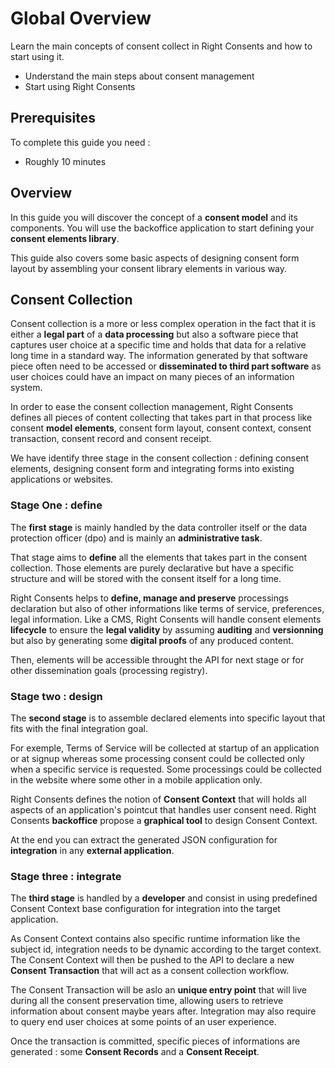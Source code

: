# Global Overview

Learn the main concepts of consent collect in Right Consents and how to start using it.

- Understand the main steps about consent management
- Start using Right Consents

## Prerequisites

To complete this guide you need :

- Roughly 10 minutes

## Overview

In this guide you will discover the concept of a **consent model** and its components. You will use the backoffice application to start defining your **consent elements library**.

<!-- ![First models with Right Consents - Overview](/img/first-models-guide-overview.jpg) -->

This guide also covers some basic aspects of designing consent form layout by assembling your consent library elements in various way.

## Consent Collection

Consent collection is a more or less complex operation in the fact that it is either a **legal part** of a **data processing** but also a software piece that captures user choice at a specific time and holds that data for a relative long time in a standard way. The information generated by that software piece often need to be accessed or **disseminated to third part software** as user choices could have an impact on many pieces of an information system.

In order to ease the consent collection management, Right Consents defines all pieces of content collecting that takes part in that process like consent **model elements**, consent form layout, consent context, consent transaction, consent record and consent receipt.

We have identify three stage in the consent collection : defining consent elements, designing consent form and integrating forms into existing applications or websites.

### Stage One : define

The **first stage** is mainly handled by the data controller itself or the data protection officer (dpo) and is mainly an **administrative task**.

That stage aims to **define** all the elements that takes part in the consent collection. Those elements are purely declarative but have a specific structure and will be stored with the consent itself for a long time.

Right Consents helps to **define, manage and preserve** processings declaration but also of other informations like terms of service, preferences, legal information. Like a CMS, Right Consents will handle consent elements **lifecycle** to ensure the **legal validity** by assuming **auditing** and **versionning** but also by generating some **digital proofs** of any produced content.

Then, elements will be accessible throught the API for next stage or for other dissemination goals (processing registry).

### Stage two : design

The **second stage** is to assemble declared elements into specific layout that fits with the final integration goal.

For exemple, Terms of Service will be collected at startup of an application or at signup whereas some processing consent could be collected only when a specific service is requested. Some processings could be collected in the website where some other in a mobile application only.

Right Consents defines the notion of **Consent Context** that will holds all aspects of an application's pointcut that handles user consent need. Right Consents **backoffice** propose a **graphical tool** to design Consent Context.

At the end you can extract the generated JSON configuration for **integration** in any **external application**.

### Stage three : integrate

The **third stage** is handled by a **developer** and consist in using predefined Consent Context base configuration for integration into the target application.

As Consent Context contains also specific runtime information like the subject id, integration needs to be dynamic according to the target context. The Consent Context will then be pushed to the API to declare a new **Consent Transaction** that will act as a consent collection workflow.

The Consent Transaction will be aslo an **unique entry point** that will live during all the consent preservation time, allowing users to retrieve information about consent maybe years after. Integration may also require to query end user choices at some points of an user experience.

Once the transaction is committed, specific pieces of informations are generated : some **Consent Records** and a **Consent Receipt**.
